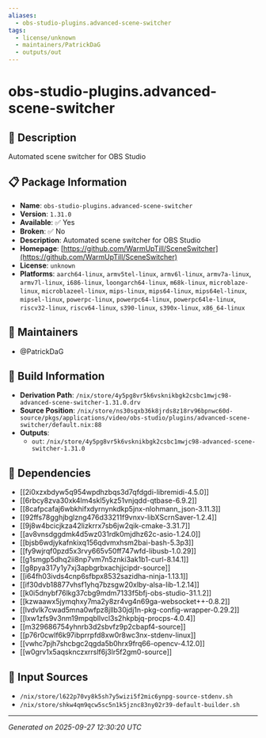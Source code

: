 ```yaml
---
aliases:
  - obs-studio-plugins.advanced-scene-switcher
tags:
  - license/unknown
  - maintainers/PatrickDaG
  - outputs/out
---
```


# obs-studio-plugins.advanced-scene-switcher

## 📝 Description

Automated scene switcher for OBS Studio

## 📋 Package Information

- **Name**: `obs-studio-plugins.advanced-scene-switcher`
- **Version**: `1.31.0`
- **Available**: ✅ Yes
- **Broken**: ✅ No
- **Description**: Automated scene switcher for OBS Studio
- **Homepage**: [https://github.com/WarmUpTill/SceneSwitcher](https://github.com/WarmUpTill/SceneSwitcher)
- **License**: `unknown`
- **Platforms**: `aarch64-linux`, `armv5tel-linux`, `armv6l-linux`, `armv7a-linux`, `armv7l-linux`, `i686-linux`, `loongarch64-linux`, `m68k-linux`, `microblaze-linux`, `microblazeel-linux`, `mips-linux`, `mips64-linux`, `mips64el-linux`, `mipsel-linux`, `powerpc-linux`, `powerpc64-linux`, `powerpc64le-linux`, `riscv32-linux`, `riscv64-linux`, `s390-linux`, `s390x-linux`, `x86_64-linux`
## 👥 Maintainers

- @PatrickDaG


## 🔧 Build Information

- **Derivation Path**: `/nix/store/4y5pg8vr5k6vsknikbgk2csbc1mwjc98-advanced-scene-switcher-1.31.0.drv`
- **Source Position**: `/nix/store/ns30sqxb36k8jrds8z18rv96bpnwc60d-source/pkgs/applications/video/obs-studio/plugins/advanced-scene-switcher/default.nix:88`
- **Outputs**:
  - `out`:  `/nix/store/4y5pg8vr5k6vsknikbgk2csbc1mwjc98-advanced-scene-switcher-1.31.0`

## 🔗 Dependencies

- [[2i0xzxbdyw5q954wpdhzbqs3d7qfdgdi-libremidi-4.5.0]]
- [[6rbcy8zva30xk4lm4skl5ykz51vnjqdd-qtbase-6.9.2]]
- [[8cafpcafaj6wbkhifxdyrnynkdkp5jnx-nlohmann_json-3.11.3]]
- [[92ffs78gghjbglzng476d33211f9vnxv-libXScrnSaver-1.2.4]]
- [[9j8w4bcicjkza42lizkrrx7sb6jw2qik-cmake-3.31.7]]
- [[av8vnsdggdmk4d5wz031rdk0mjdhz62c-asio-1.24.0]]
- [[bjsb6wdjykafnkixq156qdvmxhsm2bai-bash-5.3p3]]
- [[fy9wjrqf0pzd5x3rvy665v50ff747wfd-libusb-1.0.29]]
- [[g1smgp5dhq2ii8np7vm7n5znki3ak1b1-curl-8.14.1]]
- [[g8pya317y1y7xj3apbgrbxachjjcipdr-source]]
- [[i64fh03ivds4cnp6sfbpx8532sazidha-ninja-1.13.1]]
- [[if30dvb18877vhsf1yhq7bzsgw20xlby-alsa-lib-1.2.14]]
- [[k0i5dnybf76lkg37cbg9mdm7133f5bfj-obs-studio-31.1.2]]
- [[kzwaawx5jymqhxy7ma2y8zr4vg4n69ga-websocket++-0.8.2]]
- [[lvdvlk7cwad5mna0wfpz8jllb30jdj1n-pkg-config-wrapper-0.29.2]]
- [[lxw1zfs9v3nm19mpqbllvcl3s2hkpbjq-procps-4.0.4]]
- [[m329686754yhnrb3d2sbvfz9p2cbapf4-source]]
- [[p76r0cwlf6k97ibprrpfd8xw0r8wc3nx-stdenv-linux]]
- [[vwhc7pjh7shcbgc2qgda5b0hrx9frq66-opencv-4.12.0]]
- [[w0grv1x5aqsknczxrrslf6j3lr5f2gm0-source]]

## 📁 Input Sources

- `/nix/store/l622p70vy8k5sh7y5wizi5f2mic6ynpg-source-stdenv.sh`
- `/nix/store/shkw4qm9qcw5sc5n1k5jznc83ny02r39-default-builder.sh`

---
*Generated on 2025-09-27 12:30:20 UTC*
